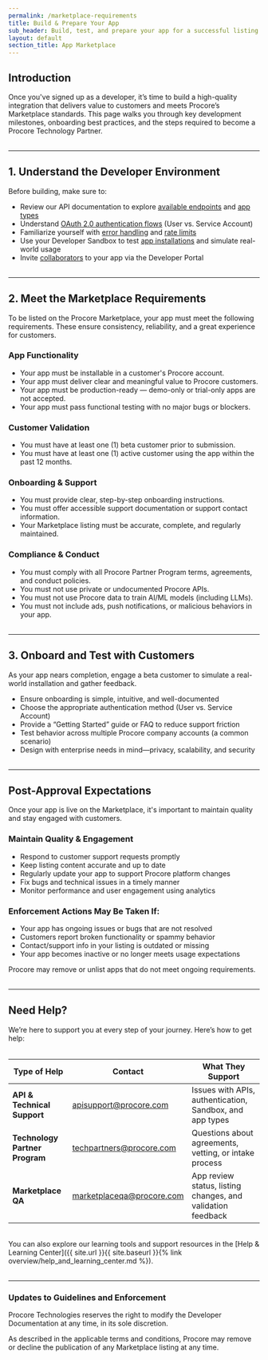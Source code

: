 ```yaml
---
permalink: /marketplace-requirements
title: Build & Prepare Your App
sub_header: Build, test, and prepare your app for a successful listing on the Procore Marketplace.
layout: default
section_title: App Marketplace
---
```


## Introduction
Once you've signed up as a developer, it’s time to build a high-quality integration that delivers value to customers and meets Procore’s Marketplace standards. This page walks you through key development milestones, onboarding best practices, and the steps required to become a Procore Technology Partner.
<br><br>

***
## 1. Understand the Developer Environment
Before building, make sure to:
- Review our API documentation to explore <a href="https://developers.procore.com/reference/rest/docs/rest-api-overview" target="_blank">available endpoints</a> and <a href="{{ site.url }}{{ site.baseurl }}{% link building_applications/building_apps_app_types.md %}">app types</a>
- Understand <a href="{{ site.url }}{{ site.baseurl }}{% link oauth/oauth_choose_grant_type.md %}">OAuth 2.0 authentication flows</a> (User vs. Service Account)
- Familiarize yourself with <a href="{{ site.url }}{{ site.baseurl }}{% link api_essentials/restful_api_concepts.md %}">error handling</a> and <a href="{{ site.url }}{{ site.baseurl }}{% link api_essentials/rate_limiting.md %}">rate limits</a>
- Use your Developer Sandbox to test <a target="_blank" href="https://support.procore.com/products/online/user-guide/company-level/admin/tutorials/install-a-custom-app">app installations</a> and simulate real-world usage
- Invite <a href="{{ site.url }}{{ site.baseurl }}{% link building_applications/building_apps_manage_collabs.md %}">collaborators</a> to your app via the Developer Portal
<br><br>

***
## 2. Meet the Marketplace Requirements
To be listed on the Procore Marketplace, your app must meet the following requirements. These ensure consistency, reliability, and a great experience for customers.

### App Functionality
- Your app must be installable in a customer's Procore account.
- Your app must deliver clear and meaningful value to Procore customers.
- Your app must be production-ready — demo-only or trial-only apps are not accepted.
- Your app must pass functional testing with no major bugs or blockers.

### Customer Validation
- You must have at least one (1) beta customer prior to submission.
- You must have at least one (1) active customer using the app within the past 12 months.

### Onboarding & Support
- You must provide clear, step-by-step onboarding instructions.
- You must offer accessible support documentation or support contact information.
- Your Marketplace listing must be accurate, complete, and regularly maintained.

### Compliance & Conduct
- You must comply with all Procore Partner Program terms, agreements, and conduct policies.
- You must not use private or undocumented Procore APIs.
- You must not use Procore data to train AI/ML models (including LLMs).
- You must not include ads, push notifications, or malicious behaviors in your app.
<br><br>

<!-- ### General Requirements
- Be installable in a customer’s Procore account
- Have at least one (1) beta customer prior to submission
- Have at least one (1) active customer using the app within the past 12 months
- Pass functional testing with no major bugs or blockers
- Include step-by-step onboarding instructions
- Provide clear support documentation or contact info
- Maintain an accurate and up-to-date Marketplace listing
- Be submitted as a production-ready app (no demo or trial-only apps)
- Comply with all Partner Program terms, agreements, and conduct policies

<!-- ### Apps That Will Not Be Accepted
- Are custom-built for a specific customer or internal use only
- Require a developer or partner user to be added to a customer’s Procore account
- Deliver a confusing or low-quality user experience
- Use private or undocumented APIs
- Only offer “Login with Procore” functionality with no added value
- Exist solely to search or export Procore data
- Include ads, push notifications, or any malicious behavior
- Use Procore data to train AI/ML models (including LLMs) -->

***
## 3. Onboard and Test with Customers
As your app nears completion, engage a beta customer to simulate a real-world installation and gather feedback.

- Ensure onboarding is simple, intuitive, and well-documented
- Choose the appropriate authentication method (User vs. Service Account)
- Provide a “Getting Started” guide or FAQ to reduce support friction
- Test behavior across multiple Procore company accounts (a common scenario)
- Design with enterprise needs in mind—privacy, scalability, and security
<br><br>

***
## Post-Approval Expectations
Once your app is live on the Marketplace, it's important to maintain quality and stay engaged with customers.

### Maintain Quality & Engagement
- Respond to customer support requests promptly
- Keep listing content accurate and up to date
- Regularly update your app to support Procore platform changes
- Fix bugs and technical issues in a timely manner
- Monitor performance and user engagement using analytics

### Enforcement Actions May Be Taken If:
- Your app has ongoing issues or bugs that are not resolved
- Customers report broken functionality or spammy behavior
- Contact/support info in your listing is outdated or missing
- Your app becomes inactive or no longer meets usage expectations


Procore may remove or unlist apps that do not meet ongoing requirements.
<br><br>

<!-- ***
## Marketplace Readiness Checklist
Before applying to become a Technology Partner, confirm:

<input type="checkbox"> Clear customer value is demonstrated<br>
<input type="checkbox"> Intuitive and user-friendly experience<br>
<input type="checkbox"> Security and data privacy measures are in place<br>
<input type="checkbox"> Comprehensive support documentation created<br>
<input type="checkbox"> Procore branding guidelines followed<br>
<input type="checkbox"> Thorough application testing completed<br>
<input type="checkbox"> Required listing assets (icons, screenshots, etc.) prepared<br>

See the full [Marketplace Approval Checklist]({{ site.url }}{{ site.baseurl }}{% link app_marketplace/marketplace_checklist.md %}) for additional details. -->

***
## Need Help?
We’re here to support you at every step of your journey. Here’s how to get help:
<br><br>
<table>
  <thead>
    <tr>
      <th>Type of Help</th>
      <th>Contact</th>
      <th>What They Support</th>
    </tr>
  </thead>
  <tbody>
    <tr>
      <td><strong>API & Technical Support</strong></td>
      <td><a href="https://developers.procore.com/developer_support">apisupport@procore.com</a></td>
      <td>Issues with APIs, authentication, Sandbox, and app types</td>
    </tr>
    <tr>
      <td><strong>Technology Partner Program</strong></td>
      <td><a href="mailto:techpartners@procore.com">techpartners@procore.com</a></td>
      <td>Questions about agreements, vetting, or intake process</td>
    </tr>
    <tr>
      <td><strong>Marketplace QA</strong></td>
      <td><a href="mailto:marketplaceqa@procore.com">marketplaceqa@procore.com</a></td>
      <td>App review status, listing changes, and validation feedback</td>
    </tr>
  </tbody>
</table>
<br>
You can also explore our learning tools and support resources in the [Help & Learning Center]({{ site.url }}{{ site.baseurl }}{% link overview/help_and_learning_center.md %}).
<br><br>

***
### Updates to Guidelines and Enforcement
Procore Technologies reserves the right to modify the Developer Documentation at any time, in its sole discretion.

As described in the applicable terms and conditions, Procore may remove or decline the publication of any Marketplace listing at any time.